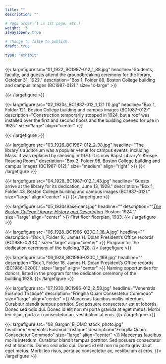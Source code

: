 ```yaml
---
title: ""
description: ""

# Page order (1 is 1st page, etc.)
weight:  3
alwaysopen: true

# Change to false to publish.
draft: true

type: "exhibit"
---
```


{{< largefigure src="01_1922_BC1987-012_1_88.jpg"
                headline="Students, faculty, and guests attend the groundbreaking ceremony for the library, October 31, 1922."
                description="Box 1, Folder 88, Boston College building and campus images (BC1987-012)."
                size="x-large" >}}

{{< /largefigure >}}

{{< largefigure src="02_1920s_BC1987-012_1_121 (1).jpg"
                headline="Box 1, Folder 121, Boston College building and campus images (BC1987-012)"
                description="Construction temporarily stopped in 1924, but a roof was installed over the first and second floors and the building opened for use in 1925." 
                size="large" align="center" >}}

{{< /largefigure >}}

{{< largefigure src="03_1926_BC1987-012_2_98.jpg"
                headline="The library's auditorium was a popular venue for campus events, including Mass. It was replaced by shelving in 1970. It is now Bapst Library's Kresge Reading Room."
                description="Box 2, Folder 98, Boston College building and campus images (BC1987-012)."
				size="medium"
                align="right" >}}
{{< /largefigure >}}

{{< largefigure src="04_1928_BC1987-012_1_43.jpg"
                headline="Guests arrive at the library for its dedication, June 13, 1928."
                description="Box 1, Folder 43, Boston College building and campus images (BC1987-012)." 
                size="large" align="center" >}}
{{< /largefigure >}}

{{< largefigure src="05_1930sBasement.jpg"
                headline=""
                description="“*[The Boston College Library: History and Description]( https://bc-primo.hosted.exlibrisgroup.com/permalink/f/l6ucgu/ALMA-BC21341858200001021)*. Boston: 1924.”" 
                size="large" align="center" >}}
First floor floorplan, 1933.
{{< /largefigure >}}

{{< largefigure src="06_1928_BC1986-020C_1_16_A.jpg"
                headline=""
                description="Box 1, Folder 16, James H. Dolan President’s Office records (BC1986-020C)." 
                size="large" align="center" >}}
Program for the dedication ceremony of the building,1928.
{{< /largefigure >}}

{{< largefigure src="06_1928_BC1986-020C_1_16B.jpg"
                headline=""
                description="Box 1, Folder 16, James H. Dolan President’s Office records (BC1986-020C)." 
                size="large" align="center" >}}
Naming opportunities for donors, listed in the program for the dedication ceremony of the building,1928.
{{< /largefigure >}}

{{< largefigure src="07_1930_BC1986-012_2_58.jpg"
                headline="Venenatis Euismod Tristique"
                description="Fringilla Quam Consectetur Commodo" 
                size="large" align="center" >}}
Maecenas faucibus mollis interdum. Curabitur blandit tempus porttitor. Sed posuere consectetur est at lobortis. Donec sed odio dui. Donec id elit non mi porta gravida at eget metus. Morbi leo risus, porta ac consectetur ac, vestibulum at eros.
{{< /largefigure >}}

{{< largefigure src="08_Gargan_B_OMC_stock_photo.jpg"
                headline="Venenatis Euismod Tristique"
                description="Fringilla Quam Consectetur Commodo" 
                size="large" align="center" >}}
Maecenas faucibus mollis interdum. Curabitur blandit tempus porttitor. Sed posuere consectetur est at lobortis. Donec sed odio dui. Donec id elit non mi porta gravida at eget metus. Morbi leo risus, porta ac consectetur ac, vestibulum at eros.
{{< /largefigure >}}

